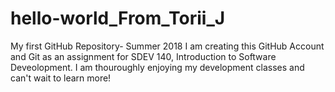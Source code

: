 # hello-world_From_Torii_J
My first GitHub Repository- Summer 2018 
I am creating this GitHub Account and Git as an assignment for SDEV 140, Introduction to Software Deveolopment.
I am thouroughly enjoying my development classes and can't wait to learn more!
